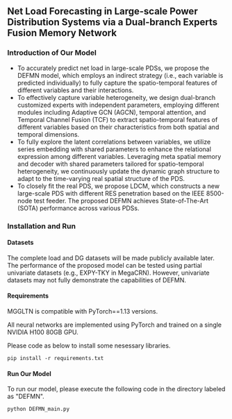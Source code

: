 ## Net Load Forecasting in Large-scale Power Distribution Systems via a Dual-branch Experts Fusion Memory Network

### Introduction of Our Model

* To accurately predict net load in large-scale PDSs, we propose the DEFMN model, which employs an indirect strategy (i.e., each variable is predicted individually) to fully capture the spatio-temporal features of different variables and their interactions. 
* To effectively capture variable heterogeneity, we design dual-branch customized experts with independent parameters, employing different modules including Adaptive GCN (AGCN), temporal attention, and Temporal Channel Fusion (TCF) to extract spatio-temporal features of different variables based on their characteristics from both spatial and temporal dimensions.
* To fully explore the latent correlations between variables, we utilize series embedding with shared parameters to enhance the relational expression among different variables. Leveraging meta spatial memory and decoder with shared parameters tailored for spatio-temporal heterogeneity, we continuously update the dynamic graph structure to adapt to the time-varying real spatial structure of the PDS.
* To closely fit the real PDS, we propose LDCM, which constructs a new large-scale PDS with different RES penetration based on the IEEE 8500-node test feeder. The proposed DEFMN achieves State-of-The-Art (SOTA) performance across various PDSs.


### Installation and Run

#### Datasets

The complete load and DG datasets will be made publicly available later. The performance of the proposed model can be tested using partial univariate datasets (e.g., EXPY-TKY in MegaCRN). However, univariate datasets may not fully demonstrate the capabilities of DEFMN.

#### Requirements

MGGLTN is compatible with PyTorch==1.13 versions.

All neural networks are implemented using PyTorch and trained on a single NVIDIA H100 80GB GPU.

Please code as below to install some nesessary libraries.

```
pip install -r requirements.txt
```



#### Run Our Model

To run our model, please execute the following code in the directory labeled as "DEFMN".

```
python DEFMN_main.py 
```


